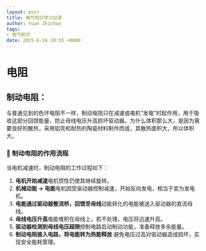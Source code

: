 ```yaml
---
layout: post
title: 电气知识学习记录
author: Yuan Zhichao
tags:
- 电气知识
date: 2025-6-26 20:55 +0800
---
```

# 电阻

## 制动电阻：

与普通见到的色环电阻不一样，制动电阻只在减速或电机“发电"时起作用，用于吸收这部分回馈能量，防止母线电压升高损坏驱动器。为什么体积那么大，是因为需要良好的散热，采用铝壳和耐热的陶瓷材料制作而成，其散热面积大，所以体积大。

### 🔄 制动电阻的作用流程

当电机减速时，制动电阻的工作过程如下：

1. **电机开始减速**电机惯性仍使其继续旋转。
2. **机械动能 → 电能**电机因受驱动器控制减速，开始反向发电，相当于变为发电机。
3. **电能通过驱动器整流桥，回馈至母线**动能转化的电能被送入驱动器的直流母线。
4. **母线电压升高**电能堆积在母线上，若不处理，电压将迅速升高。
5. **驱动器检测到母线电压超限**控制电路启动制动功能，准备释放多余能量。
6. **制动电阻接入电路，将电能转为热能释放**
   避免电压过高对驱动器造成损坏，实现安全能耗管理。
